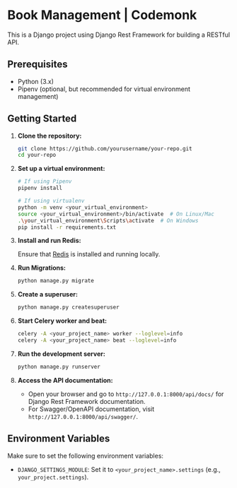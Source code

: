 # Book Management | Codemonk

This is a Django project using Django Rest Framework for building a RESTful API.

## Prerequisites

- Python (3.x)
- Pipenv (optional, but recommended for virtual environment management)

## Getting Started

1. **Clone the repository:**

    ```bash
    git clone https://github.com/yourusername/your-repo.git
    cd your-repo
    ```

2. **Set up a virtual environment:**

    ```bash
    # If using Pipenv
    pipenv install

    # If using virtualenv
    python -m venv <your_virtual_environment>
    source <your_virtual_environment>/bin/activate  # On Linux/Mac
    .\your_virtual_environment\Scripts\activate  # On Windows
    pip install -r requirements.txt
    ```

3. **Install and run Redis:**

    Ensure that [Redis](https://redis.io/download) is installed and running locally.

4. **Run Migrations:**

    ```bash
    python manage.py migrate
    ```

5. **Create a superuser:**

    ```bash
    python manage.py createsuperuser
    ```

6. **Start Celery worker and beat:**

    ```bash
    celery -A <your_project_name> worker --loglevel=info
    celery -A <your_project_name> beat --loglevel=info
    ```

7. **Run the development server:**

    ```bash
    python manage.py runserver
    ```

8. **Access the API documentation:**

    - Open your browser and go to `http://127.0.0.1:8000/api/docs/` for Django Rest Framework documentation.
    - For Swagger/OpenAPI documentation, visit `http://127.0.0.1:8000/api/swagger/`.

## Environment Variables

Make sure to set the following environment variables:

- `DJANGO_SETTINGS_MODULE`: Set it to `<your_project_name>.settings` (e.g., `your_project.settings`).


